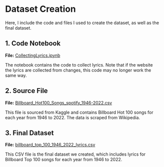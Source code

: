 # Dataset Creation

Here, I include the code and files I used to create the dataset, as well as the final dataset.

## 1. Code Notebook

**File:** [CollectingLyrics.ipynb](https://github.com/Rhaam/musicProfanity/blob/main/building_the_dataset/CollectingLyrics.ipynb)

The notebook contains the code to collect lyrics. Note that if the website the lyrics are collected from changes, this code may no longer work the same way.

## 2. Source File

**File:** [Billboard_Hot100_Songs_spotify_1946-2022.csv](https://www.kaggle.com/datasets/tushar5harma/billboard-hot-100-songs-spotify-data-1946-2022)

This file is sourced from Kaggle and contains Billboard Hot 100 songs for each year from 1946 to 2022. The data is scraped from Wikipedia.

## 3. Final Dataset

**File:** [billboard_top_100_1946_2022_lyrics.csv](https://github.com/Rhaam/musicProfanity/blob/main/building_the_dataset/billboard_top_100_1946_2022_lyrics.csv)

This CSV file is the final dataset we created, which includes lyrics for Billboard Top 100 songs for each year from 1946 to 2022.

 
